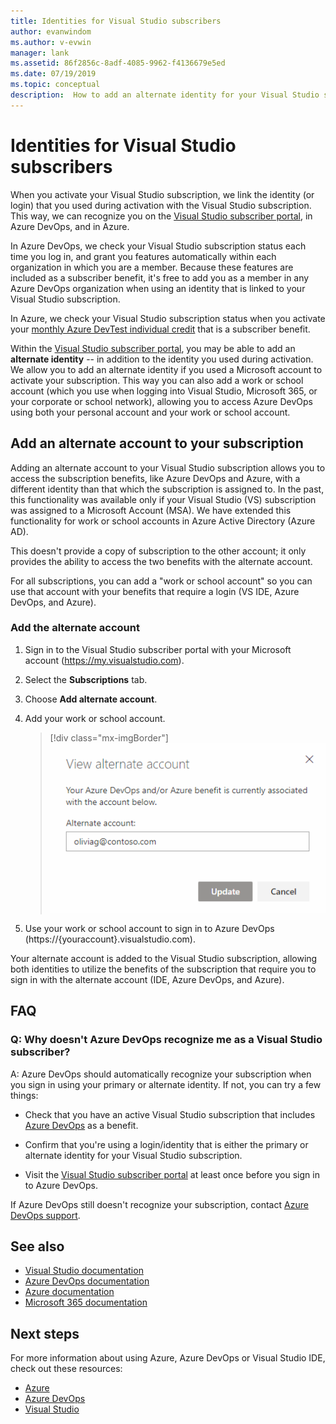 ```yaml
---
title: Identities for Visual Studio subscribers
author: evanwindom
ms.author: v-evwin
manager: lank
ms.assetid: 86f2856c-8adf-4085-9962-f4136679e5ed
ms.date: 07/19/2019
ms.topic: conceptual
description:  How to add an alternate identity for your Visual Studio subscription, to use for Azure DevOps and Azure
---
```

# Identities for Visual Studio subscribers
When you activate your Visual Studio subscription, we link the identity (or login) that you used during activation with the Visual Studio subscription. This way, we can recognize you on the [Visual Studio subscriber portal](https://my.visualstudio.com?wt.mc_id=o~msft~docs), in Azure DevOps, and in Azure.

In Azure DevOps, we check your Visual Studio subscription status each time you log in, and grant you features automatically within each organization in which you are a member.
Because these features are included as a subscriber benefit, it's free to add you as a member in any Azure DevOps organization when using an identity that is linked to your Visual Studio subscription.

In Azure, we check your Visual Studio subscription status when you activate your [monthly Azure DevTest individual credit](https://azure.microsoft.com/pricing/member-offers/credit-for-visual-studio-subscribers/)
that is a subscriber benefit.

Within the [Visual Studio subscriber portal](https://my.visualstudio.com?wt.mc_id=o~msft~docs), you may be able to add an **alternate identity** -- in addition to the identity you used during activation. We allow you to add an alternate identity if you used a Microsoft account to activate your subscription. This way you can also add a work or school account (which you use when logging into Visual Studio, Microsoft 365, or your corporate or school network), allowing you to access Azure DevOps using both your personal account and your work or school account.

## Add an alternate account to your subscription
Adding an alternate account to your Visual Studio subscription allows you to access the subscription benefits, like Azure DevOps and Azure, with a different identity than that which the subscription is assigned to. In the past, this functionality was available only if your Visual Studio (VS) subscription was assigned to a Microsoft Account (MSA). We have extended this functionality for work or school accounts in Azure Active Directory (Azure AD).

This doesn't provide a copy of subscription to the other account; it only provides the ability to access the two benefits with the alternate account.

For all subscriptions, you can add a "work or school account" so you can use that account with your benefits that require a login (VS IDE, Azure DevOps, and Azure).

### Add the alternate account
1. Sign in to the Visual Studio subscriber portal with your Microsoft account (https://my.visualstudio.com).
2. Select the **Subscriptions** tab.
3. Choose **Add alternate account**.
4. Add your work or school account.
    > [!div class="mx-imgBorder"]
    > ![Add work or school account](_img/vs-alternate-identity/enter-alternate-account-my-visual-studio-com-portal.png)

5. Use your work or school account to sign in to Azure DevOps (https://{youraccount}.visualstudio.com).

Your alternate account is added to the Visual Studio subscription, allowing both identities to utilize the benefits of the subscription that require you to sign in with the alternate account (IDE, Azure DevOps, and Azure).

## FAQ

### Q:  Why doesn't Azure DevOps recognize me as a Visual Studio subscriber?

A: Azure DevOps should automatically recognize your subscription when you sign in using your primary or alternate identity. If not, you can try a few things:

* Check that you have an active Visual Studio subscription that includes [Azure DevOps](vs-azure-devops.md#eligibility) as a benefit.

* Confirm that you're using a login/identity that is either the primary or alternate identity for your Visual Studio subscription.

* Visit the [Visual Studio subscriber portal](https://my.visualstudio.com?wt.mc_id=o~msft~docs) at least once before you sign in to Azure DevOps.

If Azure DevOps still doesn't recognize your subscription, contact [Azure DevOps support](https://azure.microsoft.com/support/devops/).

## See also
- [Visual Studio documentation](/visualstudio/)
- [Azure DevOps documentation](/azure/devops/)
- [Azure documentation](/azure/)
- [Microsoft 365 documentation](/microsoft-365/)

## Next steps 
For more information about using Azure, Azure DevOps or Visual Studio IDE, check out these resources:
- [Azure](vs-azure.md)
- [Azure DevOps](vs-azure-devops.md)
- [Visual Studio](vs-ide-benefit.md)